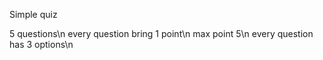 Simple quiz

5 questions\n
every question bring 1 point\n
max point 5\n
every question has 3 options\n
